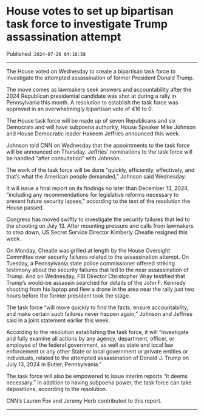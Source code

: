 # House votes to set up bipartisan task force to investigate Trump assassination attempt

Published :`2024-07-26 04:18:58`

---

The House voted on Wednesday to create a bipartisan task force to investigate the attempted assassination of former President Donald Trump.

The move comes as lawmakers seek answers and accountability after the 2024 Republican presidential candidate was shot at during a rally in Pennsylvania this month. A resolution to establish the task force was approved in an overwhelmingly bipartisan vote of 416 to 0.

The House task force will be made up of seven Republicans and six Democrats and will have subpoena authority, House Speaker Mike Johnson and House Democratic leader Hakeem Jeffries announced this week.

Johnson told CNN on Wednesday that the appointments to the task force will be announced on Thursday. Jeffries’ nominations to the task force will be handled “after consultation” with Johnson.

The work of the task force will be done “quickly, efficiently, effectively, and that’s what the American people demanded,” Johnson said Wednesday.

It will issue a final report on its findings no later than December 13, 2024, “including any recommendations for legislative reforms necessary to prevent future security lapses,” according to the text of the resolution the House passed.

Congress has moved swiftly to investigate the security failures that led to the shooting on July 13. After mounting pressure and calls from lawmakers to step down, US Secret Service Director Kimberly Cheatle resigned this week.

On Monday, Cheatle was grilled at length by the House Oversight Committee over security failures related to the assassination attempt. On Tuesday, a Pennsylvania state police commissioner offered striking testimony about the security failures that led to the near assassination of Trump. And on Wednesday, FBI Director Christopher Wray testified that Trump’s would-be assassin searched for details of the John F. Kennedy shooting from his laptop and flew a drone in the area near the rally just two hours before the former president took the stage.

The task force “will move quickly to find the facts, ensure accountability, and make certain such failures never happen again,” Johnson and Jeffries said in a joint statement earlier this week.

According to the resolution establishing the task force, it will “investigate and fully examine all actions by any agency, department, officer, or employee of the federal government, as well as state and local law enforcement or any other State or local government or private entities or individuals, related to the attempted assassination of Donald J. Trump on July 13, 2024 in Butler, Pennsylvania.”

The task force will also be empowered to issue interim reports “it deems necessary.” In addition to having subpoena power, the task force can take depositions, according to the resolution.

CNN’s Lauren Fox and Jeremy Herb contributed to this report.

---

